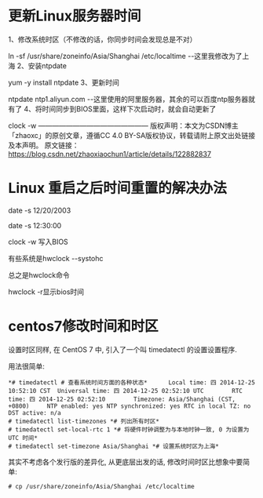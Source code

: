 # 更新Linux服务器时间

1、修改系统时区（不修改的话，你同步时间会发现总是不对）

 ln -sf /usr/share/zoneinfo/Asia/Shanghai /etc/localtime  --这里我修改为了上海
2、安装ntpdate

yum -y install ntpdate
3、更新时间

ntpdate ntp1.aliyun.com   --这里使用的阿里服务器，其余的可以百度ntp服务器就有了
4、将时间同步到BIOS里面，这样下次启动时，就会自动更新了

clock -w
————————————————
版权声明：本文为CSDN博主「zhaoxc」的原创文章，遵循CC 4.0 BY-SA版权协议，转载请附上原文出处链接及本声明。
原文链接：https://blog.csdn.net/zhaoxiaochun1/article/details/122882837



# Linux 重启之后时间重置的解决办法



date -s 12/20/2003

date -s 12:30:00

clock -w 写入BIOS

有些系统是hwclock --systohc

总之是hwclock命令

hwclock -r显示bios时间



# centos7修改时间和时区

设置时区同样, 在 CentOS 7 中, 引入了一个叫 timedatectl 的设置设置程序.

用法很简单:

```
*# timedatectl # 查看系统时间方面的各种状态*      Local time: 四 2014-12-25 10:52:10 CST  Universal time: 四 2014-12-25 02:52:10 UTC        RTC time: 四 2014-12-25 02:52:10        Timezone: Asia/Shanghai (CST, +0800)     NTP enabled: yes NTP synchronized: yes RTC in local TZ: no      DST active: n/a
# timedatectl list-timezones *# 列出所有时区*
# timedatectl set-local-rtc 1 *# 将硬件时钟调整为与本地时钟一致, 0 为设置为 UTC 时间*
# timedatectl set-timezone Asia/Shanghai *# 设置系统时区为上海*
```

其实不考虑各个发行版的差异化, 从更底层出发的话, 修改时间时区比想象中要简单:

```
# cp /usr/share/zoneinfo/Asia/Shanghai /etc/localtime
```